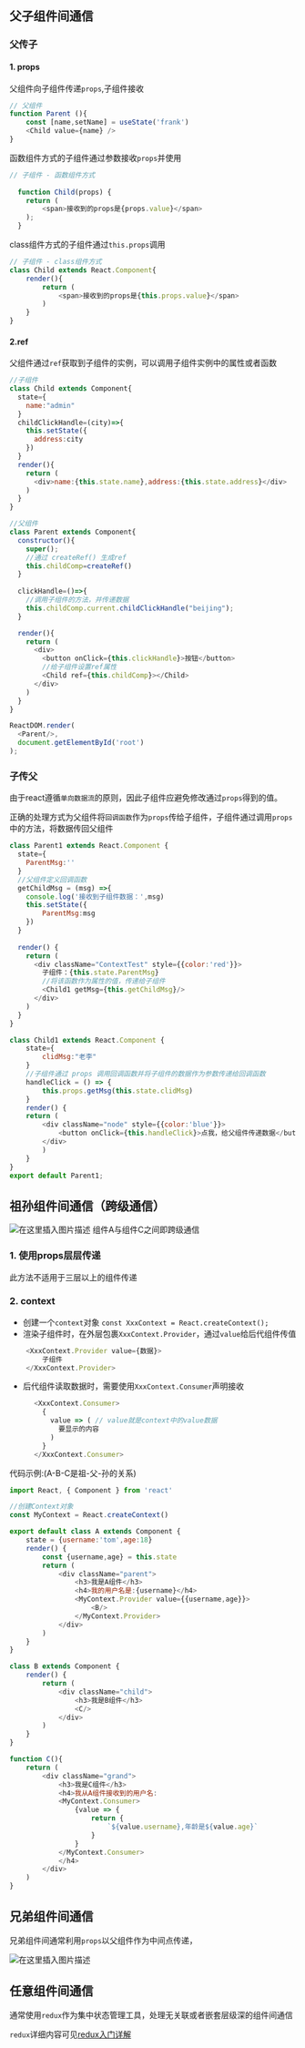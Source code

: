 ## 父子组件间通信

### 父传子
#### 1. props
父组件向子组件传递`props`,子组件接收

```javascript
// 父组件
function Parent (){
	const [name,setName] = useState('frank')
	<Child value={name} />
}
```

函数组件方式的子组件通过参数接收`props`并使用

```javascript
// 子组件 - 函数组件方式
	
  function Child(props) {
    return (
        <span>接收到的props是{props.value}</span>
    );
  }
```

class组件方式的子组件通过`this.props`调用
```javascript
// 子组件 - class组件方式
class Child extends React.Component{
	render(){
		return (
			<span>接收到的props是{this.props.value}</span>
		)
	}
}
```

#### 2.ref
父组件通过`ref`获取到子组件的实例，可以调用子组件实例中的属性或者函数

```javascript
//子组件
class Child extends Component{
  state={
    name:"admin"
  }
  childClickHandle=(city)=>{
    this.setState({
      address:city
    })
  }
  render(){
    return (
      <div>name:{this.state.name},address:{this.state.address}</div>
    )
  }
}

//父组件
class Parent extends Component{
  constructor(){
    super();
    //通过 createRef() 生成ref
    this.childComp=createRef()
  }
 
  clickHandle=()=>{
    //调用子组件的方法，并传递数据
    this.childComp.current.childClickHandle("beijing");
  }

  render(){
    return (
      <div>
        <button onClick={this.clickHandle}>按钮</button>
        //给子组件设置ref属性
        <Child ref={this.childComp}></Child>
      </div>
    )
  }
}

ReactDOM.render(
  <Parent/>,
  document.getElementById('root')
);

```

### 子传父
由于react遵循`单向数据流`的原则，因此子组件应避免修改通过`props`得到的值。

正确的处理方式为父组件将`回调函数`作为`props`传给子组件，子组件通过调用`props`中的方法，将数据传回父组件

```javascript
class Parent1 extends React.Component {
  state={
    ParentMsg:''
  }
  //父组件定义回调函数
  getChildMsg = (msg) =>{
    console.log('接收到子组件数据：',msg)
    this.setState({
        ParentMsg:msg
    })
  }
  
  render() {
    return (
      <div className="ContextTest" style={{color:'red'}}>
        子组件：{this.state.ParentMsg}
        //将该函数作为属性的值，传递给子组件
        <Child1 getMsg={this.getChildMsg}/>
      </div>
    )
  }
}

class Child1 extends React.Component {
    state={
        clidMsg:"老李"
    }
    //子组件通过 props 调用回调函数并将子组件的数据作为参数传递给回调函数
    handleClick = () => {
        this.props.getMsg(this.state.clidMsg) 
    }
    render() {
    return (
        <div className="node" style={{color:'blue'}}>
            <button onClick={this.handleClick}>点我，给父组件传递数据</button>
        </div>
        )
    }
}
export default Parent1;
```

## 祖孙组件间通信（跨级通信）
![在这里插入图片描述](https://img-blog.csdnimg.cn/9c8b0a6f67414c0f963044eaf7d7fe03.png)
组件A与组件C之间即跨级通信

### 1. 使用props层层传递
此方法不适用于三层以上的组件传递

### 2. context
- 创建一个`context`对象 `const XxxContext = React.createContext();`
- 渲染子组件时，在外层包裹`XxxContext.Provider`，通过`value`给后代组件传值

```javascript
	<XxxContext.Provider value={数据}>
		子组件
    </XxxContext.Provider>
```
- 后代组件读取数据时，需要使用`XxxContext.Consumer`声明接收

```javascript
	  <XxxContext.Consumer>
	    {
	      value => ( // value就是context中的value数据
	        要显示的内容
	      )
	    }
	  </XxxContext.Consumer>
```

代码示例:(A-B-C是祖-父-孙的关系)

```javascript
import React, { Component } from 'react'

//创建Context对象
const MyContext = React.createContext()

export default class A extends Component {
	state = {username:'tom',age:18}
	render() {
		const {username,age} = this.state
		return (
			<div className="parent">
				<h3>我是A组件</h3>
				<h4>我的用户名是:{username}</h4>
				<MyContext.Provider value={{username,age}}>
					<B/>
				</MyContext.Provider>
			</div>
		)
	}
}

class B extends Component {
	render() {
		return (
			<div className="child">
				<h3>我是B组件</h3>
				<C/>
			</div>
		)
	}
}

function C(){
	return (
		<div className="grand">
			<h3>我是C组件</h3>
			<h4>我从A组件接收到的用户名:
			<MyContext.Consumer>
				{value => {
				 	return {
						`${value.username},年龄是${value.age}`
					}
				}
			</MyContext.Consumer>
			</h4>
		</div>
	)
}
```

## 兄弟组件间通信
兄弟组件间通常利用`props`以父组件作为中间点传递，

![在这里插入图片描述](https://img-blog.csdnimg.cn/de15824093ef45a48640d6539d412f0e.png)
## 任意组件间通信
通常使用`redux`作为集中状态管理工具，处理无关联或者嵌套层级深的组件间通信

`redux`详细内容可见[redux入门详解](https://github.com/dax1-zyh/Steps-to-Master/blob/main/React/redux%E5%85%A5%E9%97%A8%E8%AF%A6%E8%A7%A3.md)
